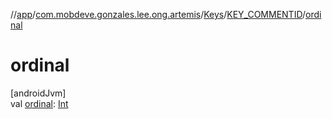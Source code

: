 //[app](../../../../index.md)/[com.mobdeve.gonzales.lee.ong.artemis](../../index.md)/[Keys](../index.md)/[KEY_COMMENTID](index.md)/[ordinal](ordinal.md)

# ordinal

[androidJvm]\
val [ordinal](ordinal.md): [Int](https://kotlinlang.org/api/latest/jvm/stdlib/kotlin/-int/index.html)
